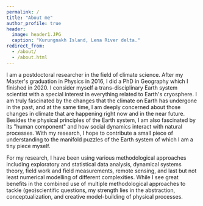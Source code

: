 ```yaml
---
permalink: /
title: "About me"
author_profile: true
header:
  image: header1.JPG
  caption: "Kurungnakh Island, Lena River delta."
redirect_from: 
  - /about/
  - /about.html
---
```


I am a postdoctoral researcher in the field of climate science. After my Master's graduation in Physics in 2016, I did a PhD in Geography which I finished in 2020. I consider myself a trans-disciplinary Earth system scientist with a special interest in everything related to Earth's cryosphere. I am truly fascinated by the changes that the climate on Earth has undergone in the past, and at the same time, I am deeply concerned about those changes in climate that are happening right now and in the near future. Besides the physical principles of the Earth system, I am also fascinated by its "human component" and how social dynamics interact with natural processes. With my research, I hope to contribute a small piece of understanding to the manifold puzzles of the Earth system of which I am a tiny piece myself.

For my research, I have been using various methodological approaches including exploratory and statistical data analysis, dynamical systems theory, field work and field measurements, remote sensing, and last but not least numerical modelling of different complexities. While I see great benefits in the combined use of multiple methodological approaches to tackle (geo)scientific questions, my strength lies in the abstraction, conceptualization, and creative model-building of physical processes.

